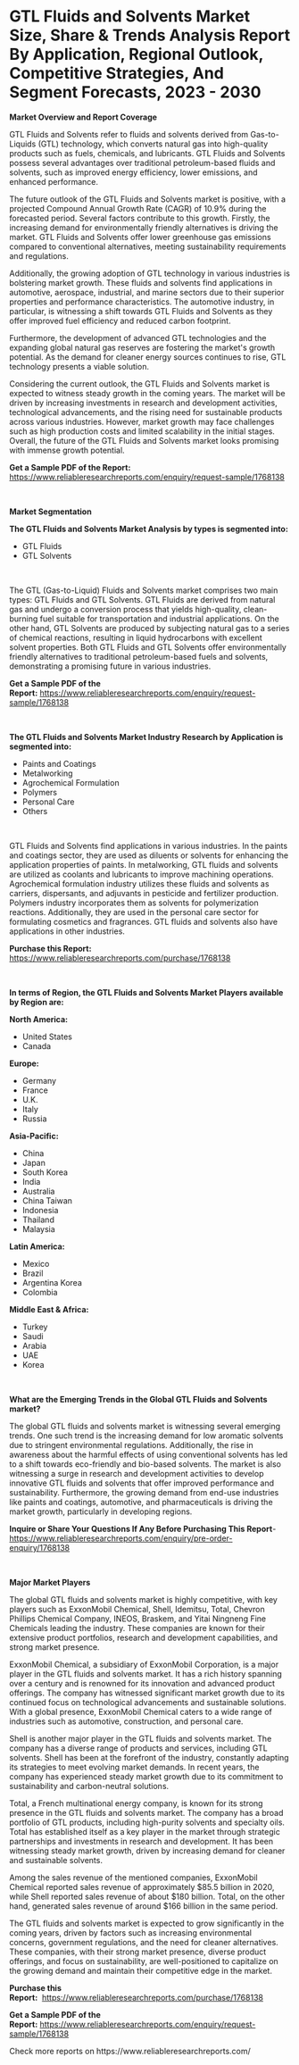 <p><h1>GTL Fluids and Solvents Market Size, Share & Trends Analysis Report By Application, Regional Outlook, Competitive Strategies, And Segment Forecasts, 2023 - 2030</h1></p><p><strong>Market Overview and Report Coverage</strong></p>
<p><p>GTL Fluids and Solvents refer to fluids and solvents derived from Gas-to-Liquids (GTL) technology, which converts natural gas into high-quality products such as fuels, chemicals, and lubricants. GTL Fluids and Solvents possess several advantages over traditional petroleum-based fluids and solvents, such as improved energy efficiency, lower emissions, and enhanced performance.</p><p>The future outlook of the GTL Fluids and Solvents market is positive, with a projected Compound Annual Growth Rate (CAGR) of 10.9% during the forecasted period. Several factors contribute to this growth. Firstly, the increasing demand for environmentally friendly alternatives is driving the market. GTL Fluids and Solvents offer lower greenhouse gas emissions compared to conventional alternatives, meeting sustainability requirements and regulations.</p><p>Additionally, the growing adoption of GTL technology in various industries is bolstering market growth. These fluids and solvents find applications in automotive, aerospace, industrial, and marine sectors due to their superior properties and performance characteristics. The automotive industry, in particular, is witnessing a shift towards GTL Fluids and Solvents as they offer improved fuel efficiency and reduced carbon footprint.</p><p>Furthermore, the development of advanced GTL technologies and the expanding global natural gas reserves are fostering the market's growth potential. As the demand for cleaner energy sources continues to rise, GTL technology presents a viable solution.</p><p>Considering the current outlook, the GTL Fluids and Solvents market is expected to witness steady growth in the coming years. The market will be driven by increasing investments in research and development activities, technological advancements, and the rising need for sustainable products across various industries. However, market growth may face challenges such as high production costs and limited scalability in the initial stages. Overall, the future of the GTL Fluids and Solvents market looks promising with immense growth potential.</p></p>
<p><strong>Get a Sample PDF of the Report:</strong> <a href="https://www.reliableresearchreports.com/enquiry/request-sample/1768138">https://www.reliableresearchreports.com/enquiry/request-sample/1768138</a></p>
<p>&nbsp;</p>
<p><strong>Market Segmentation</strong></p>
<p><strong>The GTL Fluids and Solvents Market Analysis by types is segmented into:</strong></p>
<p><ul><li>GTL Fluids</li><li>GTL Solvents</li></ul></p>
<p>&nbsp;</p>
<p><p>The GTL (Gas-to-Liquid) Fluids and Solvents market comprises two main types: GTL Fluids and GTL Solvents. GTL Fluids are derived from natural gas and undergo a conversion process that yields high-quality, clean-burning fuel suitable for transportation and industrial applications. On the other hand, GTL Solvents are produced by subjecting natural gas to a series of chemical reactions, resulting in liquid hydrocarbons with excellent solvent properties. Both GTL Fluids and GTL Solvents offer environmentally friendly alternatives to traditional petroleum-based fuels and solvents, demonstrating a promising future in various industries.</p></p>
<p><strong>Get a Sample PDF of the Report:</strong>&nbsp;<a href="https://www.reliableresearchreports.com/enquiry/request-sample/1768138">https://www.reliableresearchreports.com/enquiry/request-sample/1768138</a></p>
<p>&nbsp;</p>
<p><strong>The GTL Fluids and Solvents Market Industry Research by Application is segmented into:</strong></p>
<p><ul><li>Paints and Coatings</li><li>Metalworking</li><li>Agrochemical Formulation</li><li>Polymers</li><li>Personal Care</li><li>Others</li></ul></p>
<p>&nbsp;</p>
<p><p>GTL Fluids and Solvents find applications in various industries. In the paints and coatings sector, they are used as diluents or solvents for enhancing the application properties of paints. In metalworking, GTL fluids and solvents are utilized as coolants and lubricants to improve machining operations. Agrochemical formulation industry utilizes these fluids and solvents as carriers, dispersants, and adjuvants in pesticide and fertilizer production. Polymers industry incorporates them as solvents for polymerization reactions. Additionally, they are used in the personal care sector for formulating cosmetics and fragrances. GTL fluids and solvents also have applications in other industries.</p></p>
<p><strong>Purchase this Report:</strong>&nbsp; <a href="https://www.reliableresearchreports.com/purchase/1768138">https://www.reliableresearchreports.com/purchase/1768138</a></p>
<p>&nbsp;</p>
<p><strong>In terms of Region, the GTL Fluids and Solvents Market Players available by Region are:</strong></p>
<p>
    <p> <strong> North America: </strong>
        <ul>
            <li>United States</li>
            <li>Canada</li>
        </ul>
        </p> 
    <p> <strong> Europe: </strong>
        <ul>
            <li>Germany</li>
            <li>France</li>
            <li>U.K.</li>
            <li>Italy</li>
            <li>Russia</li>
        </ul>
        </p> 
    <p> <strong> Asia-Pacific: </strong>
        <ul>
            <li>China</li>
            <li>Japan</li>
            <li>South Korea</li>
            <li>India</li>
            <li>Australia</li>
            <li>China Taiwan</li>
            <li>Indonesia</li>
            <li>Thailand</li>
            <li>Malaysia</li>
        </ul>
        </p> 
    <p> <strong> Latin America: </strong>
        <ul>
            <li>Mexico</li>
            <li>Brazil</li>
            <li>Argentina Korea</li>
            <li>Colombia</li>
        </ul>
        </p> 
    <p> <strong> Middle East & Africa: </strong>
        <ul>
            <li>Turkey</li>
            <li>Saudi</li>
            <li>Arabia</li>
            <li>UAE</li>
            <li>Korea</li>
        </ul>
    </p>
    </p>
<p>&nbsp;</p>
<p><strong>What are the Emerging Trends in the Global GTL Fluids and Solvents market?</strong></p>
<p><p>The global GTL fluids and solvents market is witnessing several emerging trends. One such trend is the increasing demand for low aromatic solvents due to stringent environmental regulations. Additionally, the rise in awareness about the harmful effects of using conventional solvents has led to a shift towards eco-friendly and bio-based solvents. The market is also witnessing a surge in research and development activities to develop innovative GTL fluids and solvents that offer improved performance and sustainability. Furthermore, the growing demand from end-use industries like paints and coatings, automotive, and pharmaceuticals is driving the market growth, particularly in developing regions.</p></p>
<p><strong>Inquire or Share Your Questions If Any Before Purchasing This Report</strong>- <a href="https://www.reliableresearchreports.com/enquiry/pre-order-enquiry/1768138">https://www.reliableresearchreports.com/enquiry/pre-order-enquiry/1768138</a></p>
<p>&nbsp;</p>
<p><strong>Major Market Players</strong></p>
<p><p>The global GTL fluids and solvents market is highly competitive, with key players such as ExxonMobil Chemical, Shell, Idemitsu, Total, Chevron Phillips Chemical Company, INEOS, Braskem, and Yitai Ningneng Fine Chemicals leading the industry. These companies are known for their extensive product portfolios, research and development capabilities, and strong market presence.</p><p>ExxonMobil Chemical, a subsidiary of ExxonMobil Corporation, is a major player in the GTL fluids and solvents market. It has a rich history spanning over a century and is renowned for its innovation and advanced product offerings. The company has witnessed significant market growth due to its continued focus on technological advancements and sustainable solutions. With a global presence, ExxonMobil Chemical caters to a wide range of industries such as automotive, construction, and personal care.</p><p>Shell is another major player in the GTL fluids and solvents market. The company has a diverse range of products and services, including GTL solvents. Shell has been at the forefront of the industry, constantly adapting its strategies to meet evolving market demands. In recent years, the company has experienced steady market growth due to its commitment to sustainability and carbon-neutral solutions.</p><p>Total, a French multinational energy company, is known for its strong presence in the GTL fluids and solvents market. The company has a broad portfolio of GTL products, including high-purity solvents and specialty oils. Total has established itself as a key player in the market through strategic partnerships and investments in research and development. It has been witnessing steady market growth, driven by increasing demand for cleaner and sustainable solvents.</p><p>Among the sales revenue of the mentioned companies, ExxonMobil Chemical reported sales revenue of approximately $85.5 billion in 2020, while Shell reported sales revenue of about $180 billion. Total, on the other hand, generated sales revenue of around $166 billion in the same period.</p><p>The GTL fluids and solvents market is expected to grow significantly in the coming years, driven by factors such as increasing environmental concerns, government regulations, and the need for cleaner alternatives. These companies, with their strong market presence, diverse product offerings, and focus on sustainability, are well-positioned to capitalize on the growing demand and maintain their competitive edge in the market.</p></p>
<p><strong>Purchase this Report:</strong>&nbsp;&nbsp;<a href="https://www.reliableresearchreports.com/purchase/1768138">https://www.reliableresearchreports.com/purchase/1768138</a></p>
<p></p>
<p><strong>Get a Sample PDF of the Report:</strong>&nbsp;<a href="https://www.reliableresearchreports.com/enquiry/request-sample/1768138">https://www.reliableresearchreports.com/enquiry/request-sample/1768138</a></p>
<p>Check more reports on https://www.reliableresearchreports.com/</p>